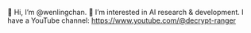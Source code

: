 👋 Hi, I’m @wenlingchan.
👀 I’m interested in AI research & development.
I have a YouTube channel: https://www.youtube.com/@decrypt-ranger
